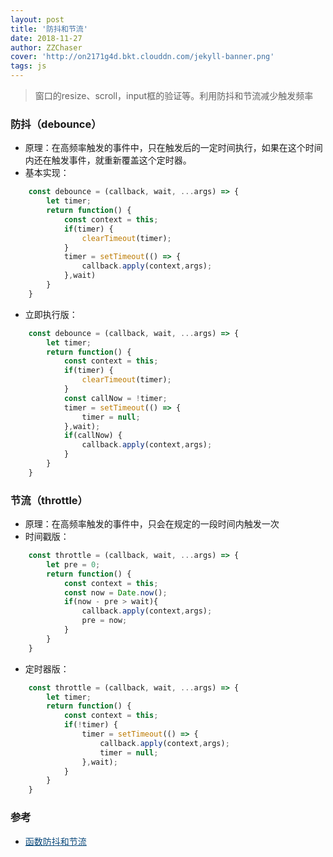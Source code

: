 ```yaml
---
layout: post
title: '防抖和节流'
date: 2018-11-27
author: ZZChaser
cover: 'http://on2171g4d.bkt.clouddn.com/jekyll-banner.png'
tags: js
---
```


> 窗口的resize、scroll，input框的验证等。利用防抖和节流减少触发频率

### 防抖（debounce）
* 原理：在高频率触发的事件中，只在触发后的一定时间执行，如果在这个时间内还在触发事件，就重新覆盖这个定时器。
* 基本实现：
```javascript
    const debounce = (callback, wait, ...args) => {
        let timer;
        return function() {
            const context = this;
            if(timer) {
                clearTimeout(timer);
            }
            timer = setTimeout(() => {
                callback.apply(context,args);
            },wait)
        }
    }
```
* 立即执行版：
```javascript
    const debounce = (callback, wait, ...args) => {
        let timer;
        return function() {
            const context = this;
            if(timer) {
                clearTimeout(timer);
            }
            const callNow = !timer;
            timer = setTimeout(() => {
                timer = null;
            },wait);
            if(callNow) {
                callback.apply(context,args);
            }
        }
    }
```
### 节流（throttle）
* 原理：在高频率触发的事件中，只会在规定的一段时间内触发一次
* 时间戳版：
```javascript
    const throttle = (callback, wait, ...args) => {
        let pre = 0;
        return function() {
            const context = this;
            const now = Date.now();
            if(now - pre > wait){
                callback.apply(context,args);
                pre = now;
            }
        }
    }
```
* 定时器版：
```javascript
    const throttle = (callback, wait, ...args) => {
        let timer;
        return function() {
            const context = this;
            if(!timer) {
                timer = setTimeout(() => {
                    callback.apply(context,args);
                    timer = null;
                },wait);
            }
        }
    }
```
### 参考
* <a style='color:#0A497B' href='https://juejin.im/post/5b651dc15188251aa30c8669' target='_blank'>函数防抖和节流</a>

